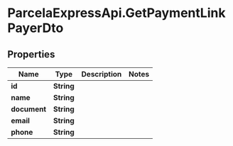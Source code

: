 # ParcelaExpressApi.GetPaymentLinkPayerDto

## Properties
Name | Type | Description | Notes
------------ | ------------- | ------------- | -------------
**id** | **String** |  | 
**name** | **String** |  | 
**document** | **String** |  | 
**email** | **String** |  | 
**phone** | **String** |  | 
